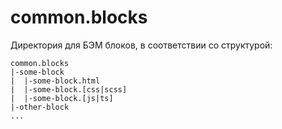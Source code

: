 # common.blocks

Директория для БЭМ блоков, в соответствии со структурой:

```
common.blocks
|-some-block
|  |-some-block.html
|  |-some-block.[css|scss]
|  |-some-block.[js|ts]
|-other-block
...
```
